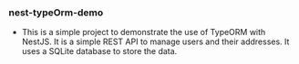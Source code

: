 ### nest-typeOrm-demo
- This is a simple project to demonstrate the use of TypeORM with NestJS. It is a simple REST API to manage users and their addresses. It uses a SQLite database to store the data.